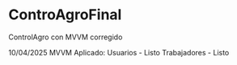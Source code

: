 # ControAgroFinal
ControlAgro con MVVM corregido

10/04/2025
MVVM Aplicado:
Usuarios - Listo
Trabajadores - Listo

